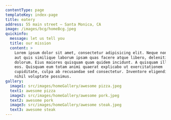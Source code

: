 ```yaml
---
contentType: page
templateKey: index-page
title: eatery
address: 55 main street — Santa Monica, CA
image: /images/bcg/homeBcg.jpeg
quickinfo:
  message: let us tell you
  title: our mission
  content: >
    Lorem ipsum dolor sit amet, consectetur adipisicing elit. Neque non
    aut quis similique laborum ipsam quas facere atque libero, deleniti
    dolorum. Eius maiores quisquam quam quidem incidunt. A quisquam illo
    eos. Quisquam eum totam animi quaerat explicabo ut exercitationem
    cupiditate, culpa ab recusandae sed consectetur. Inventore eligendi
    nihil voluptate possimus.
gallery:
  image1: src/images/homeGallery/awesome pizza.jpeg
  text1: awesome pizza
  image2: src/images/homeGallery/awesome pork.jpeg
  text2: awesome pork
  image3: src/images/homeGallery/awesome steak.jpeg
  text3: awesome steak
---
```


